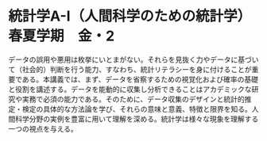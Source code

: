 # 統計学A-I（人間科学のための統計学）　春夏学期　金・2
データの誤用や悪用は枚挙にいとまがない。それらを見抜く力やデータに基づいて（社会的）判断を行う能力、すなわち、統計リテラシーを身に付けることが重要である。本講義では、まず、データを省察するための視覚化および確率の基礎と役割を講述する。データを能動的に収集し分析できることはアカデミックな研究や実務で必須の能力である。そのために、データ収集のデザインと統計的推定・検定の具体的な方法論を学び、それらの意味と意義、特徴と限界を知る。人間科学分野の実例を豊富に用いて理解を深める。統計学は様々な現象を理解する一つの視点を与える。
